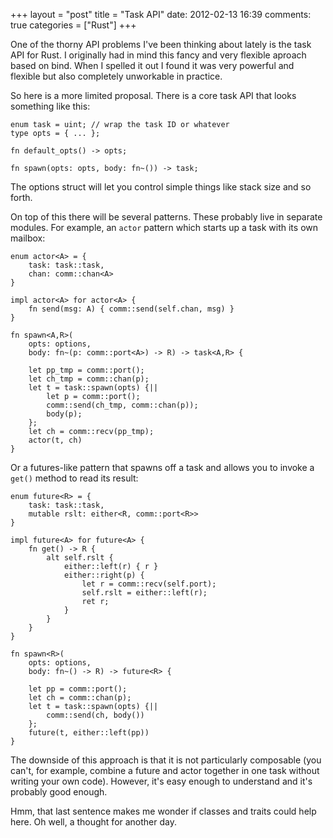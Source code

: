 +++
layout = "post"
title = "Task API"
date: 2012-02-13 16:39
comments: true
categories = ["Rust"]
+++

One of the thorny API problems I've been thinking about lately is the
task API for Rust.  I originally had in mind this fancy and very
flexible aproach based on bind.  When I spelled it out I found it was
very powerful and flexible but also completely unworkable in practice.

So here is a more limited proposal.  There is a core task API that 
looks something like this:

    enum task = uint; // wrap the task ID or whatever
    type opts = { ... };

    fn default_opts() -> opts;

    fn spawn(opts: opts, body: fn~()) -> task;

The options struct will let you control simple things like stack size
and so forth.  

On top of this there will be several patterns.  These probably live in
separate modules.  For example, an `actor` pattern which starts up a
task with its own mailbox:
        
    enum actor<A> = {
        task: task::task,
        chan: comm::chan<A>
    }
        
    impl actor<A> for actor<A> {
        fn send(msg: A) { comm::send(self.chan, msg) }
    }
    
    fn spawn<A,R>(
        opts: options,
        body: fn~(p: comm::port<A>) -> R) -> task<A,R> {
        
        let pp_tmp = comm::port();
        let ch_tmp = comm::chan(p);
        let t = task::spawn(opts) {||
            let p = comm::port();
            comm::send(ch_tmp, comm::chan(p));
            body(p);
        };
        let ch = comm::recv(pp_tmp);
        actor(t, ch)
    }
    
Or a futures-like pattern that spawns off a task and allows you to
invoke a `get()` method to read its result:

    enum future<R> = {
        task: task::task,
        mutable rslt: either<R, comm::port<R>>
    }
            
    impl future<A> for future<A> {
        fn get() -> R {
            alt self.rslt {
                either::left(r) { r }
                either::right(p) {
                    let r = comm::recv(self.port);
                    self.rslt = either::left(r);
                    ret r;
                }
            }
        }
    }

    fn spawn<R>(
        opts: options,
        body: fn~() -> R) -> future<R> {
        
        let pp = comm::port();
        let ch = comm::chan(p);
        let t = task::spawn(opts) {||
            comm::send(ch, body())
        };
        future(t, either::left(pp))
    }

The downside of this approach is that it is not particularly
composable (you can't, for example, combine a future and actor
together in one task without writing your own code). However, it's
easy enough to understand and it's probably good enough.

Hmm, that last sentence makes me wonder if classes and traits could help
here.  Oh well, a thought for another day.


